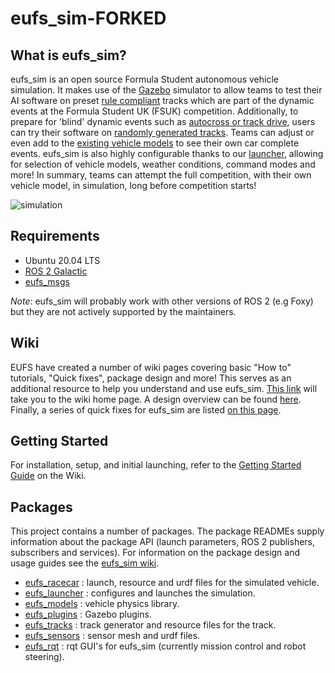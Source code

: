 # eufs_sim-FORKED

## What is eufs_sim?

eufs_sim is an open source Formula Student autonomous vehicle simulation. It makes use of the [Gazebo](http://gazebosim.org/) simulator
to allow teams to test their AI software on preset [rule compliant](https://www.imeche.org/docs/default-source/1-oscar/formula-student/2021/forms/ai/fs-ai-dynamic-events-setup-and-cones-specification.pdf?sfvrsn=2)
tracks which are part of the dynamic events at the Formula Student UK (FSUK) competition. Additionally, to prepare for 'blind' dynamic
events such as [autocross or track drive](https://www.imeche.org/docs/default-source/1-oscar/formula-student/2021/forms/ai/fs-2021-autonomous-rules-v1-3.pdf?sfvrsn=2),
users can try their software on [randomly generated tracks](./eufs_tracks/README.md). Teams can adjust or even add to the [existing vehicle models](./eufs_models/README.md) to see their own car complete
events. eufs_sim is also highly configurable thanks to our [launcher](./eufs_launcher/README.md), allowing for selection of vehicle models, weather conditions, command modes and more!
In summary, teams can attempt the full competition, with their own vehicle model, in simulation, long before competition starts!

![simulation](https://gitlab.com/eufs/eufs_sim/-/wikis/uploads/e28a8de44a000dbd1ea427b66928d95c/GazeboActionShot.png)

## Requirements

- Ubuntu 20.04 LTS
- [ROS 2 Galactic](https://docs.ros.org/en/galactic/index.html)
- [eufs_msgs](https://gitlab.com/eufs/eufs_msgs)

_Note_: eufs_sim will probably work with other versions of ROS 2 (e.g Foxy) but they are not actively supported by the maintainers.

## Wiki
EUFS have created a number of wiki pages covering basic "How to" tutorials, "Quick fixes", package design and more!
This serves as an additional resource to help you understand and use eufs_sim.
[This link](https://gitlab.com/eufs/eufs_sim/-/wikis/home) will take you to the wiki home page.
A design overview can be found [here](https://gitlab.com/eufs/eufs_sim/-/wikis/Design-Overview).
Finally, a series of quick fixes for eufs_sim are listed [on this page](https://gitlab.com/eufs/eufs_sim/-/wikis/Quick-Fixes).

## Getting Started

For installation, setup, and initial launching, refer to the [Getting Started Guide](https://gitlab.com/eufs/eufs_sim/-/wikis/Getting-Started-Guide) on the Wiki.

## Packages

This project contains a number of packages. The package READMEs supply information about the package API (launch parameters, ROS 2 publishers, subscribers and services).
For information on the package design and usage guides see the [eufs_sim wiki](https://gitlab.com/eufs/eufs_sim/-/wikis/home).

- [eufs_racecar](./eufs_racecar/README.md) : launch, resource and urdf files for the simulated vehicle.
- [eufs_launcher](./eufs_launcher/README.md) : configures and launches the simulation.
- [eufs_models](./eufs_models/README.md) : vehicle physics library.
- [eufs_plugins](./eufs_plugins/README.md) : Gazebo plugins.
- [eufs_tracks](./eufs_tracks/README.md) : track generator and resource files for the track.
- [eufs_sensors](./eufs_sensors/README.md) : sensor mesh and urdf files.
- [eufs_rqt](./eufs_rqt/README.md) : rqt GUI's for eufs_sim (currently mission control and robot steering).
